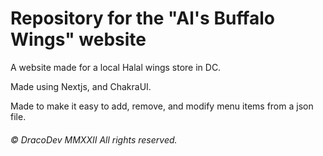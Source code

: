 # Repository for the "Al's Buffalo Wings" website

A website made for a local Halal wings store in DC.

Made using Nextjs, and ChakraUI.

Made to make it easy to add, remove, and modify menu items from a json file.


###### © DracoDev MMXXII All rights reserved.
